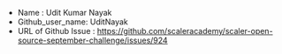 
- Name : Udit Kumar Nayak
- Github_user_name: UditNayak
- URL of Github Issue : https://github.com/scaleracademy/scaler-open-source-september-challenge/issues/924
